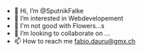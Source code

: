- 👋 Hi, I’m @SputnikFalke
- 👀 I’m interested in Webdevelopement
- 🌱 I'm not good with Flowers...s
- 💞️ I’m looking to collaborate on ...
- 📫 How to reach me fabio.dauru@gmx.ch

<!---
SputnikFalke/SputnikFalke is a ✨ special ✨ repository because its `README.md` (this file) appears on your GitHub profile.
You can click the Preview link to take a look at your changes.
--->
